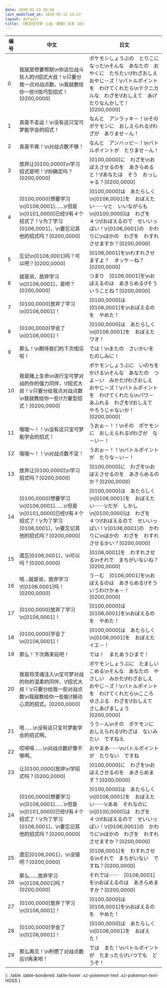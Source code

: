 ```yaml
---
date: 2020-02-23 20:56
last_modified_at: 2020-05-13 14:27
layout: default
title: 《精灵宝可梦 心金／魂银》文本 103
---
```

| 编号 | 中文 | 日文 |
| ---- | ---- | ---- |
| 0 | 我就是想要帮助\n你这位战斗狂人的\f招式大叔！\r只要分我一点对战点数，\n我就教给你一些\f技巧型招式！[0200,0000] | ポケモンしょうぶの　とりこになった\nそんな　あなたの　おやくに　たちたい\fわざおしえ　おやじ－ズ！\rバトルポイントを　わけてくれたら\nテクニカルな　わざを\fおしえて　あげたりなんかして！[0200,0000] |
| 1 | 真是不走运！\n没有这只宝可梦能学会的招式！ | なんと　アンラッキ－！\nその　ポケモンに　おしえられる\fわざが　ありませ－ん！ |
| 2 | 真是不爽！\n对战点数不够！ | なんと　アンハッピ－！\nバトルポイントが　たりませ－ん！ |
| 3 | 放弃让[0100,0000]\n学习招式是吧！\f你确定吗？[0200,0000] | [0100,0000]に　わざを\nおぼえさせるのを　あきらめると！\fあなたは　そう　おっしゃる？[0200,0000] |
| 4 | [0100,0000]想要学习\n[0106,0001]……\r但是\n[0101,0000]已经\f有４个招式了！\r为了学习[0106,0001]，\n要忘记其他的招式吗？[0200,0000] | [0100,0000]は　あたらしく\n[0106,0001]を　おぼえたい⋯⋯\rと　いいながらも\n[0100,0000]は　わざを　４つ\fおぼえるので　せいいっぱい！\r[0106,0001]の　かわりに\nほかの　わざを　わすれさせますか？[0200,0000] |
| 5 | 忘记\n[0106,0001]吗？可以吧？[0200,0000] | [0106,0001]を\nわすれさせますよ？　オッケ－ね？[0200,0000] |
| 6 | 就是说，放弃学习\n[0106,0001]，是吧？[0200,0000] | つまり　[0106,0001]を\nおぼえるのは　あきらめる\fそういうことね？[0200,0000] |
| 7 | [0100,0000]放弃了学习\n[0106,0001]！ | [0100,0000]は　[0106,0001]を\nおぼえるのを　やめた！ |
| 8 | [0100,0000]学会了\n[0106,0001]！ | [0100,0000]は　あたらしく\n[0106,0001]を　おぼえた　ワオ！ |
| 9 | 那么！\n期待我们的下次相见啦！ | では！\nまたの　さいかいを　たのしみに！ |
| 10 | 我是赌上生命\n进行宝可梦对战的你的强力同伴，\f招式大叔！\r只要分给我点对战点数\n我就教给你一些\f力量型招式！[0200,0000] | ポケモンしょうぶに　いのちを　かける\nそんな　あなたの　つよ－い　みかた\fわざおしえ　おやじ－ズ！\rバトルポイントを　わけてくれたら\nパワ－　あふれる　わざを\fおしえて　やろうじゃないか！[0200,0000] |
| 11 | 哦哦～！！\n没有这只宝可梦能学会的招式！ | うおぉ－！！\nその　ポケモンに　おしえられる\fわざが　な－い－！ |
| 12 | 哦哦～！！\n对战点数不足！ | うおぉ－！！\nバトルポイントが　たりな－い－！ |
| 13 | 放弃让[0100,0000]\n学习招式吗？[0200,0000] | [0100,0000]に　わざを\nおぼえさせるのを　あきらめるのか？[0200,0000] |
| 14 | [0100,0000]想要学习\n[0106,0001]……\r但是\n[0101,0000]已经\f有４个招式了！\r为了学习[0106,0001]，\n要忘记其他的招式吗？[0200,0000] | [0100,0000]は　あたらしく\n[0106,0001]を　おぼえたい⋯⋯\rだが　しかし\n[0100,0000]は　わざを　４つ\fおぼえるので　せいいっぱい！\r[0106,0001]の　かわりに\nほかの　わざを　わすれさせるかい？[0200,0000] |
| 15 | 遗忘[0106,0001]，\n可以吗？[0200,0000] | [0106,0001]を　わすれさせる\nそれで　まちがいないね？[0200,0000] |
| 16 | 唔…就是说，放弃学习\f[0106,0001]吗！[0200,0000] | う－む　[0106,0001]を\nおぼえるのは　あきらめる\fそういうわけかぁ－！[0200,0000] |
| 17 | [0100,0000]放弃了学习\n[0106,0001]！ | [0100,0000]は　[0106,0001]を\nおぼえるのを　やめた！ |
| 18 | [0100,0000]学会了\n[0106,0001]！ | [0100,0000]は　あたらしく\n[0106,0001]を　おぼえた　イエ－！ |
| 19 | 那么！下次再来玩吧！ | では！　またあうひまで！ |
| 20 | 我是将灵魂注入\n宝可梦对战的你的温柔的同伴，\f招式大叔！\r只要分给我一些对战点数\n我就教给你一些能\f撼动心灵的招式。[0200,0000] | ポケモンしょうぶに　たましい　こめる\nそんな　あなたの　やさしい　みかた\fわざおしえ　おやじ－ズ！\rバトルポイントを　わけてくれたら\nこころ　ゆさぶる　わざを\fおしえて　さしあげましょう[0200,0000] |
| 21 | 唔……\n没有这只宝可梦能学会的招式啊。 | うう－ん\nその　ポケモンに　おしえられる\fわざは　ないみたい　ですねえ |
| 22 | 哎呀呀……\n对战点数好像不够啊。 | おやまあ⋯⋯\nバトルポイントが　たりない　ですね |
| 23 | 让[0100,0000]放弃\n学招式吗？[0200,0000] | [0100,0000]に　わざを\nおぼえさせるのを　あきらめます？[0200,0000] |
| 24 | [0100,0000]想要学习\n[0106,0001]……\r但是\n[0101,0000]已经\f有４个招式了！\r为了学习[0106,0001]，\n要忘记其他的招式吗？[0200,0000] | [0100,0000]は　あたらしく\n[0106,0001]を　おぼえたい⋯⋯\rああ　それなのに\n[0100,0000]は　わざを　４つ\fおぼえるので　せいいっぱい！\r[0106,0001]の　かわりに\nほかの　わざを　わすれさせますか？[0200,0000] |
| 25 | 遗忘[0106,0001]，\n没错吧？[0200,0000] | [0106,0001]を　わすれさせる\nそれで　まちがいない　ですね？[0200,0000] |
| 26 | 那么……放弃学习\n[0106,0001]吗？[0200,0000] | それでは⋯⋯　[0106,0001]を\nおぼえるのは　あきらめますか？[0200,0000] |
| 27 | [0100,0000]放弃了学习\n[0106,0001]！ | [0100,0000]は　[0106,0001]を\nおぼえるのを　やめた！ |
| 28 | [0100,0000]学会了\n[0106,0001]！ | [0100,0000]は　あたらしく\n[0106,0001]を　おぼえた！ |
| 29 | 那么再见！\n积攒了对战点数后\f再来吧！ | では　また！\nバトルポイントが　たまったら\fいつでも　どうぞ！ |
{: .table .table-bordered .table-hover .xz-pokemon-text .xz-pokemon-text-HGSS }